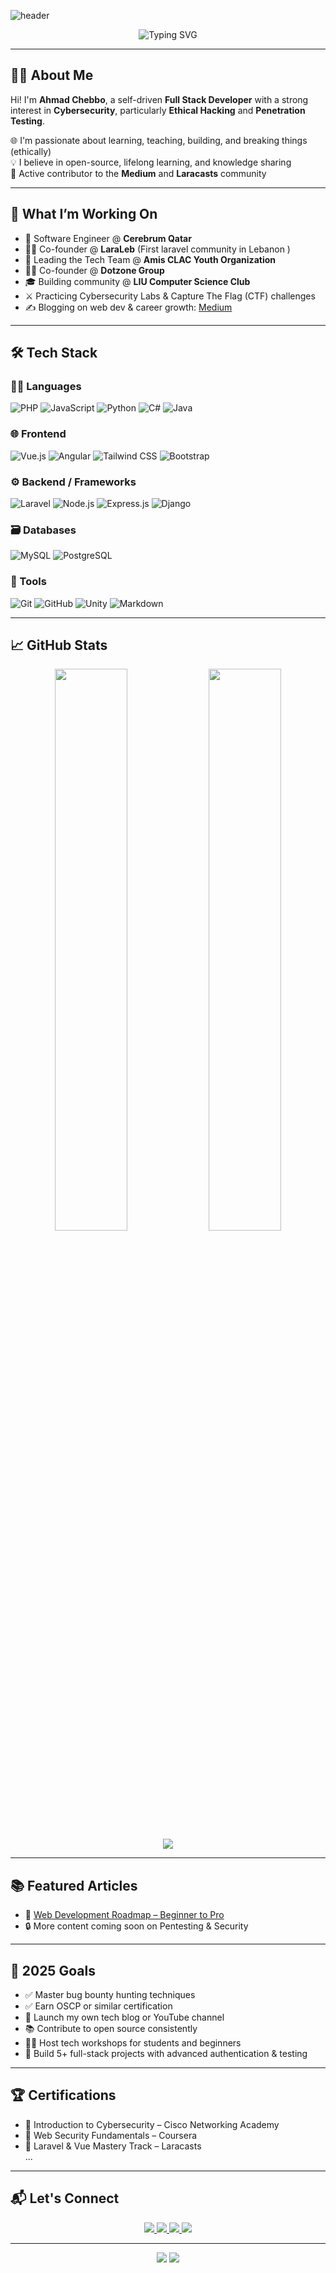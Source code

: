 ![header](https://capsule-render.vercel.app/api?type=waving&color=gradient&height=250&section=header&text=Hi,%20I'm%20Ahmad%20Chebbo%20👋&fontSize=38&animation=fadeIn&fontAlignY=38)

<p align="center">
  <img src="https://readme-typing-svg.demolab.com?font=Fira+Code&pause=1000&color=00FFDD&width=435&lines=Full+Stack+Web+Developer;Self-Taught+Penetration+Tester;Open+Source+Enthusiast;Community+Leader+%F0%9F%92%BB" alt="Typing SVG" />
</p>

---

## 🙋‍♂️ About Me

Hi! I'm **Ahmad Chebbo**, a self-driven **Full Stack Developer** with a strong interest in **Cybersecurity**, particularly **Ethical Hacking** and **Penetration Testing**.

🌐 I'm passionate about learning, teaching, building, and breaking things (ethically)  
💡 I believe in open-source, lifelong learning, and knowledge sharing  
📢 Active contributor to the **Medium** and **Laracasts** community

---

## 🚀 What I’m Working On

- 🔨 Software Engineer @ **Cerebrum Qatar**
- 🧑‍💻 Co-founder @ **LaraLeb** (First laravel community in Lebanon )
- 👥 Leading the Tech Team @ **Amis CLAC Youth Organization**
- 🧑‍💻 Co-founder @ **Dotzone Group**
- 🎓 Building community @ **LIU Computer Science Club**
- ⚔️ Practicing Cybersecurity Labs & Capture The Flag (CTF) challenges
- ✍️ Blogging on web dev & career growth: [Medium](https://medium.com/@ahmadchebbo)

---

## 🛠️ Tech Stack

### 👨‍💻 Languages
![PHP](https://img.shields.io/badge/PHP-777BB4?style=for-the-badge&logo=php&logoColor=white)
![JavaScript](https://img.shields.io/badge/JavaScript-F7DF1E?style=for-the-badge&logo=javascript&logoColor=black)
![Python](https://img.shields.io/badge/Python-3776AB?style=for-the-badge&logo=python&logoColor=white)
![C#](https://img.shields.io/badge/C%23-239120?style=for-the-badge&logo=c-sharp&logoColor=white)
![Java](https://img.shields.io/badge/Java-ED8B00?style=for-the-badge&logo=java&logoColor=white)

### 🌐 Frontend
![Vue.js](https://img.shields.io/badge/Vue.js-35495E?style=for-the-badge&logo=vue.js&logoColor=4FC08D)
![Angular](https://img.shields.io/badge/Angular-DD0031?style=for-the-badge&logo=angular&logoColor=white)
![Tailwind CSS](https://img.shields.io/badge/Tailwind-38B2AC?style=for-the-badge&logo=tailwind-css&logoColor=white)
![Bootstrap](https://img.shields.io/badge/Bootstrap-563D7C?style=for-the-badge&logo=bootstrap&logoColor=white)

### ⚙️ Backend / Frameworks
![Laravel](https://img.shields.io/badge/Laravel-FF2D20?style=for-the-badge&logo=laravel&logoColor=white)
![Node.js](https://img.shields.io/badge/Node.js-339933?style=for-the-badge&logo=node.js&logoColor=white)
![Express.js](https://img.shields.io/badge/Express.js-404D59?style=for-the-badge)
![Django](https://img.shields.io/badge/Django-092E20?style=for-the-badge&logo=django&logoColor=white)

### 🗃️ Databases
![MySQL](https://img.shields.io/badge/MySQL-00000F?style=for-the-badge&logo=mysql&logoColor=white)
![PostgreSQL](https://img.shields.io/badge/PostgreSQL-316192?style=for-the-badge&logo=postgresql&logoColor=white)

### 🧰 Tools
![Git](https://img.shields.io/badge/git-F05033?style=for-the-badge&logo=git&logoColor=white)
![GitHub](https://img.shields.io/badge/github-181717?style=for-the-badge&logo=github&logoColor=white)
![Unity](https://img.shields.io/badge/Unity-000000?style=for-the-badge&logo=unity&logoColor=white)
![Markdown](https://img.shields.io/badge/Markdown-000000?style=for-the-badge&logo=markdown&logoColor=white)

---

## 📈 GitHub Stats

<p align="center">
  <img width="48%" src="https://github-readme-stats.vercel.app/api?username=Ahmad-Chebbo&show_icons=true&theme=tokyonight" />
  <img width="48%" src="https://github-readme-streak-stats.herokuapp.com/?user=Ahmad-Chebbo&theme=tokyonight" />
  <br />
  <img src="https://github-readme-stats.vercel.app/api/top-langs/?username=Ahmad-Chebbo&layout=compact&theme=radical&hide=css,java,html" />
</p>

---

## 📚 Featured Articles

- 🚀 [Web Development Roadmap – Beginner to Pro](https://ahmadchebbo.medium.com/web-development-roadmap-f55fb2e08f2d)
- 🔒 More content coming soon on Pentesting & Security

---

## 🎯 2025 Goals

- ✅ Master bug bounty hunting techniques  
- ✅ Earn OSCP or similar certification  
- 🔄 Launch my own tech blog or YouTube channel  
- 📚 Contribute to open source consistently  
- 👨‍🏫 Host tech workshops for students and beginners  
- 🧩 Build 5+ full-stack projects with advanced authentication & testing

---

## 🏆 Certifications

- 🥇 Introduction to Cybersecurity – Cisco Networking Academy  
- 🥈 Web Security Fundamentals – Coursera  
- 📜 Laravel & Vue Mastery Track – Laracasts  
...

---

<!-- ## 🧩 Projects Worth Checking

| Name | Tech Stack | Description |
|------|------------|-------------|
| **DotZone Portal** | Laravel, Vue.js | Full-stack business platform |
| **CTF Toolkit** | Python | Custom-made tools for Capture The Flag challenges |
| **Student Connect** | Node.js, React | A platform connecting university students and clubs |

--- -->

## 📬 Let's Connect

<p align="center">
  <a href="https://medium.com/@ahmadchebbo" target="_blank">
    <img src="https://img.shields.io/badge/MEDIUM-%2312100E.svg?&style=for-the-badge&logo=medium&logoColor=white"/>
  </a>
  <a href="https://www.linkedin.com/in/ahmad-chebbo-b99454148/" target="_blank">
    <img src="https://img.shields.io/badge/LINKEDIN-%230077B5.svg?&style=for-the-badge&logo=linkedin&logoColor=white"/>
  </a>
  <a href="mailto:ahmad.m.shebbo@gmail.com">
    <img src="https://img.shields.io/badge/EMAIL-D14836?style=for-the-badge&logo=gmail&logoColor=white"/>
  </a>
  <a href="https://github.com/Ahmad-Chebbo">
    <img src="https://img.shields.io/badge/GITHUB-181717?style=for-the-badge&logo=github&logoColor=white"/>
  </a>
</p>

---

<p align="center">
  <img src="http://ForTheBadge.com/images/badges/built-with-love.svg" />
  <img src="http://ForTheBadge.com/images/badges/made-with-markdown.svg" />
</p>
